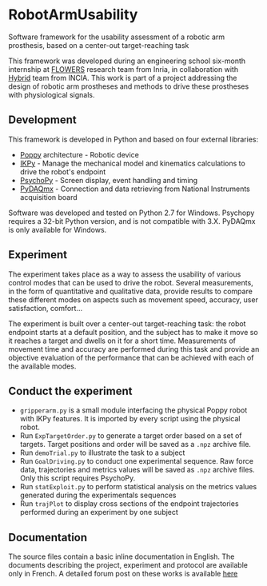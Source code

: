 # RobotArmUsability #

Software framework for the usability assessment of a robotic arm prosthesis, based on a center-out target-reaching task

This framework was developed during an engineering school six-month internship at [FLOWERS](https://flowers.inria.fr) research team from Inria, in collaboration with [Hybrid](http://www.incia.u-bordeaux1.fr/spip.php?article340) team from INCIA. This work is part of a project addressing the design of robotic arm prostheses and methods to drive these prostheses with physiological signals.

## Development ##

This framework is developed in Python and based on four external libraries:
* [Poppy](https://poppy-project.org) architecture - Robotic device
* [IKPy](https://github.com/Phylliade/ikpy) - Manage the mechanical model and kinematics calculations to drive the robot's endpoint
* [PsychoPy](http://www.psychopy.org/) - Screen display, event handling and timing
* [PyDAQmx](https://pythonhosted.org/PyDAQmx/) - Connection and data retrieving from National Instruments acquisition board

Software was developed and tested on Python 2.7 for Windows. Psychopy requires a 32-bit Python version, and is not compatible with 3.X. PyDAQmx is only available for Windows.

## Experiment ##

The experiment takes place as a way to assess the usability of various control modes that can be used to drive the robot. Several measurements, in the form of quantitative and qualitative data, provide results to compare these different modes on aspects such as movement speed, accuracy, user satisfaction, comfort…

The experiment is built over a center-out target-reaching task: the robot endpoint starts at a default position, and the subject has to make it move so it reaches a target and dwells on it for a short time. Measurements of movement time and accuracy are performed during this task and provide an objective evaluation of the performance that can be achieved with each of the available modes.

## Conduct the experiment ##

* `gripperarm.py` is a small module interfacing the physical Poppy robot with IKPy features. It is imported by every script using the physical robot.
* Run `ExpTargetOrder.py` to generate a target order based on a set of targets. Target positions and order will be saved as a `.npz` archive file.
* Run `demoTrial.py` to illustrate the task to a subject
* Run `GoalDriving.py` to conduct one experimental sequence. Raw force data, trajectories and metrics values will be saved as `.npz` archive files. Only this script requires PsychoPy.
* Run `statExploit.py` to perform statistical analysis on the metrics values generated during the experimentals sequences
* Run `trajPlot` to display cross sections of the endpoint trajectories performed during an experiment by one subject

## Documentation ##

The source files contain a basic inline documentation in English. The documents describing the project, experiment and protocol are available only in French. A detailed forum post on these works is available [here](https://forum.poppy-project.org/t/real-time-control-of-a-poppy-right-arm-with-a-force-sensor-and-usability-assessment-of-several-control-modes/2633)

